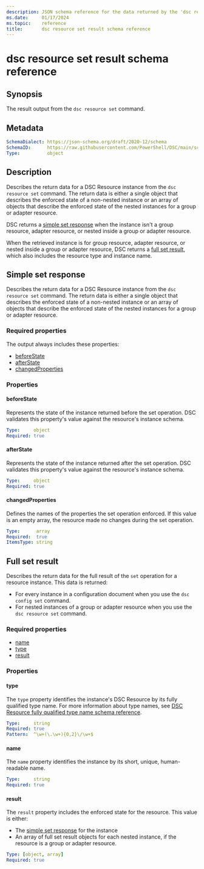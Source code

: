 ```yaml
---
description: JSON schema reference for the data returned by the 'dsc resource set' command.
ms.date:     01/17/2024
ms.topic:    reference
title:       dsc resource set result schema reference
---
```


# dsc resource set result schema reference

## Synopsis

The result output from the `dsc resource set` command.

## Metadata

```yaml
SchemaDialect: https://json-schema.org/draft/2020-12/schema
SchemaID:      https://raw.githubusercontent.com/PowerShell/DSC/main/schemas/2023/10/outputs/resource/set.json
Type:          object
```

## Description

Describes the return data for a DSC Resource instance from the `dsc resource set` command. The
return data is either a single object that describes the enforced state of a non-nested instance or
an array of objects that describe the enforced state of the nested instances for a group or adapter
resource.

DSC returns a [simple set response](#simple-set-response) when the instance isn't a group resource,
adapter resource, or nested inside a group or adapter resource.

When the retrieved instance is for group resource, adapter resource, or nested inside a group or
adapter resource, DSC returns a [full set result](#full-set-result), which also includes the
resource type and instance name.

## Simple set response

Describes the return data for a DSC Resource instance from the `dsc resource set` command. The
return data is either a single object that describes the enforced state of a non-nested instance or
an array of objects that describe the enforced state of the nested instances for a group or adapter
resource.

### Required properties

The output always includes these properties:

- [beforeState](#beforestate)
- [afterState](#afterstate)
- [changedProperties](#changedproperties)

### Properties

#### beforeState

Represents the state of the instance returned before the set operation. DSC validates this
property's value against the resource's instance schema.

```yaml
Type:     object
Required: true
```

#### afterState

Represents the state of the instance returned after the set operation. DSC validates this
property's value against the resource's instance schema.

```yaml
Type:     object
Required: true
```

#### changedProperties

Defines the names of the properties the set operation enforced. If this value is an empty array,
the resource made no changes during the set operation.

```yaml
Type:      array
Required:  true
ItemsType: string
```

## Full set result

Describes the return data for the full result of the `set` operation for a resource instance. This
data is returned:

- For every instance in a configuration document when you use the `dsc config set` command.
- For nested instances of a group or adapter resource when you use the `dsc resource set` command.

### Required properties

- [name](#name)
- [type](#type)
- [result](#result)

### Properties

#### type

The `type` property identifies the instance's DSC Resource by its fully qualified type name.
For more information about type names, see
[DSC Resource fully qualified type name schema reference][01].

```yaml
Type:     string
Required: true
Pattern:  ^\w+(\.\w+){0,2}\/\w+$
```

#### name

The `name` property identifies the instance by its short, unique, human-readable name.

```yaml
Type:     string
Required: true
```

#### result

The `result` property includes the enforced state for the resource. This value is either:

- The [simple set response](#simple-set-response) for the instance
- An array of full set result objects for each nested instance, if the resource is a group or
  adapter resource.

```yaml
Type: [object, array]
Required: true
```

[01]: ../../definitions/resourceType.md
